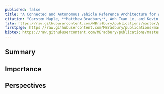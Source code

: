 ```yaml
---
published: false
title: "A Connected and Autonomous Vehicle Reference Architecture for Attack Surface Analysis"
citation: "Carsten Maple, **Matthew Bradbury**, Anh Tuan Le, and Kevin Ghirardello. A Connected and Autonomous Vehicle Reference Architecture for Attack Surface Analysis. *Applied Sciences*, 9(23):5101, November 2019. [doi:10.3390/app9235101](https://doi.org/10.3390/app9235101)."
file: https://raw.githubusercontent.com/MBradbury/publications/master/papers/AppSci2019.pdf
firstpage: https://raw.githubusercontent.com/MBradbury/publications/master/firstpages/AppSci2019.svg
bibtex: https://raw.githubusercontent.com/MBradbury/publications/master/bibtex/Maple_2019_ConnectedAutonomousVehicle.bib
---
```


## Summary

## Importance

## Perspectives


